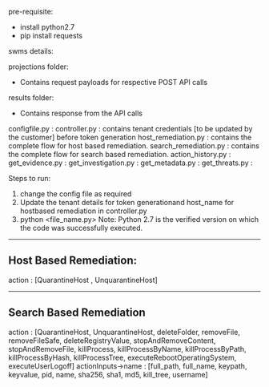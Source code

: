 pre-requisite:
- install python2.7
- pip install requests

swms details:

projections folder:
- Contains request payloads for respective POST API calls 

results folder:
- Contains response from the API calls 


configfile.py : 
controller.py : contains tenant credentials [to be updated by the customer] before token generation
host_remediation.py : contains the complete flow for host based remediation.
search_remediation.py : contains the complete flow for search based remediation.
action_history.py :
get_evidence.py :
get_investigation.py : 
get_metadata.py : 
get_threats.py : 

Steps to run:
1. change the config file as required
1. Update the tenant details for token generationand host_name for hostbased remediation in controller.py 
2. python <file_name.py>
Note: Python 2.7 is the verified version on which the code was successfully executed.

------------------------
Host Based Remediation:
-------------------------
action : [QuarantineHost , UnquarantineHost]

-----------------------------
Search Based Remediation
-----------------------------
action : [QuarantineHost, UnquarantineHost, deleteFolder, removeFile, removeFileSafe, deleteRegistryValue, stopAndRemoveContent, stopAndRemoveFile, killProcess, killProcessByName, killProcessByPath, killProcessByHash, killProcessTree, executeRebootOperatingSystem, executeUserLogoff]
actionInputs->name : [full_path, full_name, keypath, keyvalue, pid, name, sha256, sha1, md5, kill_tree, username]
